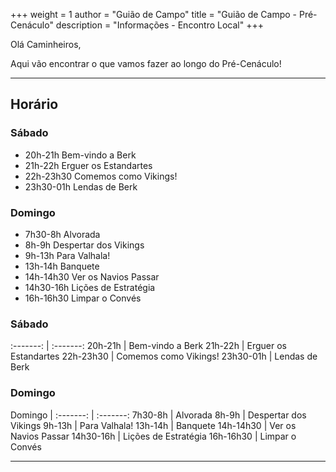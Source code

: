 +++
weight = 1
author = "Guião de Campo"
title = "Guião de Campo - Pré-Cenáculo" 
description = "Informações - Encontro Local" 
+++

Olá Caminheiros,

Aqui vão encontrar o que vamos fazer ao longo do Pré-Cenáculo!

---

## Horário

### Sábado
- 20h-21h   Bem-vindo a Berk
- 21h-22h   Erguer os Estandartes
- 22h-23h30 Comemos como Vikings!
- 23h30-01h Lendas de Berk

### Domingo
- 7h30-8h   Alvorada
- 8h-9h     Despertar dos Vikings
- 9h-13h    Para Valhala!
- 13h-14h   Banquete
- 14h-14h30 Ver os Navios Passar
- 14h30-16h Lições de Estratégia
- 16h-16h30 Limpar o Convés


### Sábado
:-------: | :-------:
20h-21h | Bem-vindo a Berk
21h-22h | Erguer os Estandartes
22h-23h30 | Comemos como Vikings!
23h30-01h | Lendas de Berk

### Domingo
Domingo |
:-------: | :-------:
7h30-8h | Alvorada
8h-9h | Despertar dos Vikings
9h-13h | Para Valhala!
13h-14h | Banquete
14h-14h30 | Ver os Navios Passar
14h30-16h | Lições de Estratégia
16h-16h30 | Limpar o Convés


---
